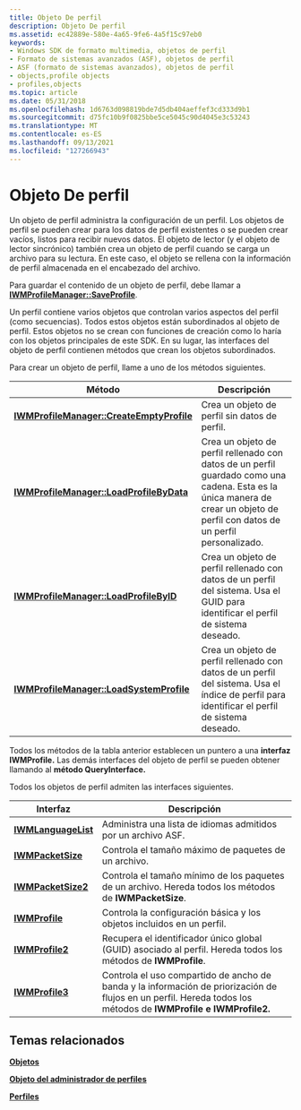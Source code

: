 ```yaml
---
title: Objeto De perfil
description: Objeto De perfil
ms.assetid: ec42889e-580e-4a65-9fe6-4a5f15c97eb0
keywords:
- Windows SDK de formato multimedia, objetos de perfil
- Formato de sistemas avanzados (ASF), objetos de perfil
- ASF (formato de sistemas avanzados), objetos de perfil
- objects,profile objects
- profiles,objects
ms.topic: article
ms.date: 05/31/2018
ms.openlocfilehash: 1d6763d098819bde7d5db404aeffef3cd333d9b1
ms.sourcegitcommit: d75fc10b9f0825bbe5ce5045c90d4045e3c53243
ms.translationtype: MT
ms.contentlocale: es-ES
ms.lasthandoff: 09/13/2021
ms.locfileid: "127266943"
---
```

# <a name="profile-object"></a>Objeto De perfil

Un objeto de perfil administra la configuración de un perfil. Los objetos de perfil se pueden crear para los datos de perfil existentes o se pueden crear vacíos, listos para recibir nuevos datos. El objeto de lector (y el objeto de lector sincrónico) también crea un objeto de perfil cuando se carga un archivo para su lectura. En este caso, el objeto se rellena con la información de perfil almacenada en el encabezado del archivo.

Para guardar el contenido de un objeto de perfil, debe llamar a [**IWMProfileManager::SaveProfile**](/previous-versions/windows/desktop/api/Wmsdkidl/nf-wmsdkidl-iwmprofilemanager-saveprofile).

Un perfil contiene varios objetos que controlan varios aspectos del perfil (como secuencias). Todos estos objetos están subordinados al objeto de perfil. Estos objetos no se crean con funciones de creación como lo haría con los objetos principales de este SDK. En su lugar, las interfaces del objeto de perfil contienen métodos que crean los objetos subordinados.

Para crear un objeto de perfil, llame a uno de los métodos siguientes.



| Método                                                                                | Descripción                                                                                                                                                     |
|---------------------------------------------------------------------------------------|-----------------------------------------------------------------------------------------------------------------------------------------------------------------|
| [**IWMProfileManager::CreateEmptyProfile**](/previous-versions/windows/desktop/api/Wmsdkidl/nf-wmsdkidl-iwmprofilemanager-createemptyprofile) | Crea un objeto de perfil sin datos de perfil.                                                                                                              |
| [**IWMProfileManager::LoadProfileByData**](/previous-versions/windows/desktop/api/Wmsdkidl/nf-wmsdkidl-iwmprofilemanager-loadprofilebydata)   | Crea un objeto de perfil rellenado con datos de un perfil guardado como una cadena. Esta es la única manera de crear un objeto de perfil con datos de un perfil personalizado. |
| [**IWMProfileManager::LoadProfileByID**](/previous-versions/windows/desktop/api/Wmsdkidl/nf-wmsdkidl-iwmprofilemanager-loadprofilebyid)       | Crea un objeto de perfil rellenado con datos de un perfil del sistema. Usa el GUID para identificar el perfil de sistema deseado.                                       |
| [**IWMProfileManager::LoadSystemProfile**](/previous-versions/windows/desktop/api/Wmsdkidl/nf-wmsdkidl-iwmprofilemanager-loadsystemprofile)   | Crea un objeto de perfil rellenado con datos de un perfil del sistema. Usa el índice de perfil para identificar el perfil de sistema deseado.                              |



 

Todos los métodos de la tabla anterior establecen un puntero a una **interfaz IWMProfile.** Las demás interfaces del objeto de perfil se pueden obtener llamando al **método QueryInterface.**

Todos los objetos de perfil admiten las interfaces siguientes.



| Interfaz                                  | Descripción                                                                                                                                       |
|--------------------------------------------|---------------------------------------------------------------------------------------------------------------------------------------------------|
| [**IWMLanguageList**](/previous-versions/windows/desktop/api/wmsdkidl/nn-wmsdkidl-iwmlanguagelist) | Administra una lista de idiomas admitidos por un archivo ASF.                                                                                             |
| [**IWMPacketSize**](/previous-versions/windows/desktop/api/wmsdkidl/nn-wmsdkidl-iwmpacketsize)     | Controla el tamaño máximo de paquetes de un archivo.                                                                                                   |
| [**IWMPacketSize2**](/previous-versions/windows/desktop/api/wmsdkidl/nn-wmsdkidl-iwmpacketsize2)   | Controla el tamaño mínimo de los paquetes de un archivo. Hereda todos los métodos de **IWMPacketSize**.                                                 |
| [**IWMProfile**](iwmprofile.md)           | Controla la configuración básica y los objetos incluidos en un perfil.                                                                                    |
| [**IWMProfile2**](/previous-versions/windows/desktop/api/wmsdkidl/nn-wmsdkidl-iwmprofile2)         | Recupera el identificador único global (GUID) asociado al perfil. Hereda todos los métodos de **IWMProfile**.                       |
| [**IWMProfile3**](/previous-versions/windows/desktop/api/wmsdkidl/nn-wmsdkidl-iwmprofile3)         | Controla el uso compartido de ancho de banda y la información de priorización de flujos en un perfil. Hereda todos los métodos de **IWMProfile** **e IWMProfile2.** |



 

## <a name="related-topics"></a>Temas relacionados

<dl> <dt>

[**Objetos**](objects.md)
</dt> <dt>

[**Objeto del administrador de perfiles**](profile-manager-object.md)
</dt> <dt>

[**Perfiles**](profiles.md)
</dt> </dl>

 

 




